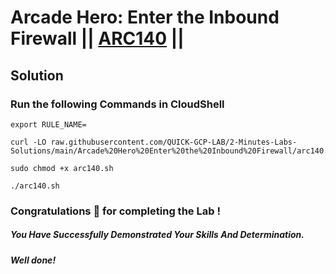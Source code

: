 # Arcade Hero: Enter the Inbound Firewall || [ARC140](https://www.cloudskillsboost.google/focuses/85629?parent=catalog) ||

## Solution 

### Run the following Commands in CloudShell

```
export RULE_NAME=
```
```
curl -LO raw.githubusercontent.com/QUICK-GCP-LAB/2-Minutes-Labs-Solutions/main/Arcade%20Hero%20Enter%20the%20Inbound%20Firewall/arc140.sh

sudo chmod +x arc140.sh

./arc140.sh
```

### Congratulations 🎉 for completing the Lab !

##### *You Have Successfully Demonstrated Your Skills And Determination.*

#### *Well done!*
